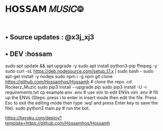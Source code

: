 # H𝗢𝗦𝗦𝗔𝗠 𝑀𝑈𝑆𝐼𝐶࿃
 
## • Source updates : @x3j_xj3


## • DEV :hossam
sudo apt update && apt upgrade -y
sudo apt install python3-pip ffmpeg -y
sudo curl -sL https://deb.nodesource.com/setup_17.x | sudo bash -
sudo apt-get install -y nodejs
sudo npm i -g npm
git clone https://github.com/Hossamhos/Hossamh # clone the repo.
cd Rockerz_Muzic
sudo pip3 install --upgrade pip
sudo pip3 install -U -r requirements.txt
cp example.env .env # use vim to edit ENVs
vim .env # fill up the ENVs (Steps: press i to enter in insert mode then edit the file. Press Esc to exit the editing mode then type :wq! and press Enter key to save the file).
sudo python3 main.py # run the bot.

https://heroku.com/deploy?template=https://github.com/Hossamhos/Hossamh


